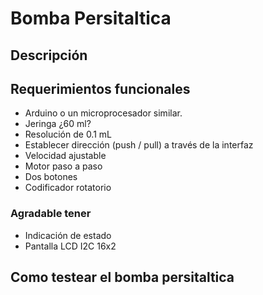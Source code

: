 # Bomba Persitaltica

## Descripción ##

## Requerimientos funcionales ##
* Arduino o un microprocesador similar.
* Jeringa ¿60 ml?
* Resolución de 0.1 mL
* Establecer dirección (push / pull) a través de la interfaz
* Velocidad ajustable
* Motor paso a paso
* Dos botones
* Codificador rotatorio

### Agradable tener ###
* Indicación de estado
* Pantalla LCD I2C 16x2

## Como testear el bomba persitaltica


